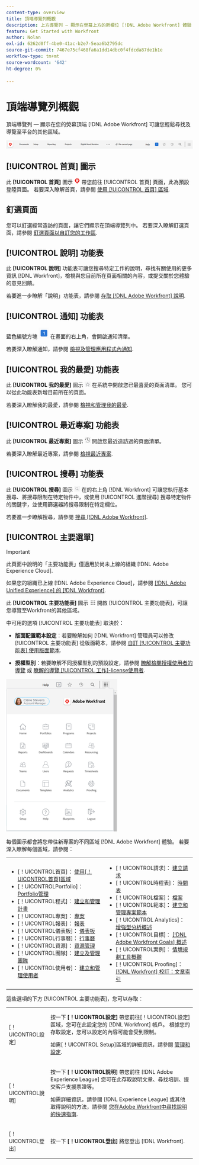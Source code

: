 ```yaml
---
content-type: overview
title: 頂端導覽列概觀
description: 上方導覽列 — 顯示在熒幕上方的新欄位 [!DNL Adobe Workfront] 體驗 — 可讓您輕鬆尋找並瀏覽至平台的其他區域。
feature: Get Started with Workfront
author: Nolan
exl-id: 6262d0ff-4be0-41ac-b2e7-5eaa6b2795dc
source-git-commit: 7467e75cf468fa6a1dd14dbc0f4fdcda87de1b1e
workflow-type: tm+mt
source-wordcount: '642'
ht-degree: 0%

---
```


# 頂端導覽列概觀

頂端導覽列 — 顯示在您的熒幕頂端 [!DNL Adobe Workfront] 可讓您輕鬆尋找及導覽至平台的其他區域。

![頂端導覽列](assets/global-navigation-bar.png)

## [!UICONTROL 首頁] 圖示

此 **[!UICONTROL 首頁]** 圖示 ![](assets/home-icon.png) 帶您前往 [!UICONTROL 首頁] 頁面，此為預設登陸頁面。 若要深入瞭解首頁，請參閱 [使用 [!UICONTROL 首頁] 區域](../../workfront-basics/using-home/using-the-home-area/use-the-home-area.md).

## 釘選頁面

您可以釘選經常造訪的頁面，讓它們顯示在頂端導覽列中。 若要深入瞭解釘選頁面，請參閱 [釘選頁面以自訂您的工作區](../../workfront-basics/the-new-workfront-experience/pin-pages.md).

## [!UICONTROL 說明] 功能表

此 **[!UICONTROL 說明]** 功能表可讓您搜尋特定工作的說明，尋找有關使用的更多資訊 [!DNL Workfront]，檢視與您目前所在頁面相關的內容，或提交關於您體驗的意見回饋。

若要進一步瞭解「說明」功能表，請參閱 [存取 [!DNL Adobe Workfront] 說明](../../workfront-basics/navigate-workfront/workfront-navigation/access-workfront-help.md).

## [!UICONTROL 通知] 功能表

藍色編號方塊 ![](assets/notifications-icon.png) 在畫面的右上角，會開啟通知清單。

若要深入瞭解通知，請參閱 [檢視及管理應用程式內通知](../../workfront-basics/using-notifications/view-and-manage-in-app-notifications.md).

## [!UICONTROL 我的最愛] 功能表

此 **[!UICONTROL 我的最愛]** 圖示 ![我的最愛](assets/favorites-icon-62x55.png) 在系統中開啟您已最喜愛的頁面清單。 您可以從此功能表新增目前所在的頁面。

若要深入瞭解我的最愛，請參閱 [檢視和管理我的最愛](../../workfront-basics/navigate-workfront/recent-and-favorites/view-and-manage-favorites.md).

## [!UICONTROL 最近專案] 功能表

此 **[!UICONTROL 最近專案]** 圖示 ![[!UICONTROL 最近專案]](assets/recents-icon-40x43.png) 開啟您最近造訪過的頁面清單。

若要深入瞭解最近專案，請參閱 [檢視最近專案](../../workfront-basics/navigate-workfront/recent-and-favorites/view-recent-items.md).

## [!UICONTROL 搜尋] 功能表

此 **[!UICONTROL 搜尋]** 圖示 ![](assets/search-icon.png) 在的右上角 [!DNL Workfront] 可讓您執行基本搜尋、將搜尋限制在特定物件中，或使用 [!UICONTROL 進階搜尋] 搜尋特定物件的關鍵字，並使用篩選器將搜尋限制在特定欄位。

若要進一步瞭解搜尋，請參閱 [搜尋 [!DNL Adobe Workfront]](../../workfront-basics/navigate-workfront/search/search-workfront.md).

## [!UICONTROL 主要選單]

>[!IMPORTANT]
>
>此頁面中說明的「主要功能表」僅適用於尚未上線的組織 [!DNL Adobe Experience Cloud].
>
> 如果您的組織已上線 [!DNL Adobe Experience Cloud]，請參閱 [[!DNL Adobe Unified Experience] 的 [!DNL Workfront]](/help/quicksilver/workfront-basics/navigate-workfront/workfront-navigation/adobe-unified-experience.md).

此 **[!UICONTROL 主要功能表]** 圖示 ![主要功能表](assets/main-menu-icon.png) 開啟 [!UICONTROL 主要功能表]，可讓您導覽至Workfront的其他區域。

中可用的選項 [!UICONTROL 主要功能表] 取決於：

* **版面配置範本設定**：若要瞭解如何 [!DNL Workfront] 管理員可以修改 [!UICONTROL 主要功能表] 從版面範本，請參閱 [自訂 [!UICONTROL 主要功能表] 使用版面範本](../../administration-and-setup/customize-workfront/use-layout-templates/customize-main-menu.md).

* **授權型別**：若要瞭解不同授權型別的預設設定，請參閱 [瞭解檢閱授權使用者的導覽](../../workfront-basics/navigate-workfront/workfront-navigation/reviewer-global-navigation-bar.md) 或 [瞭解的導覽 [!UICONTROL 工作]-license使用者](../../workfront-basics/navigate-workfront/workfront-navigation/worker-global-navigation-bar.md).

![主要功能表選項](assets/main-menu-options-350x481.png)

每個圖示都會將您帶往新專案的不同區域 [!DNL Adobe Workfront] 體驗。 若要深入瞭解每個區域，請參閱：

<!--
<p data-mc-conditions="QuicksilverOrClassic.Draft mode">(NOTE: Update screenshot and add icons for new products/features.)</p>
-->

<table style="table-layout:auto"> 
 <col> 
 <col> 
 <tbody> 
  <tr> 
   <td> 
    <ul> 
     <li>[！UICONTROL首頁]： <a href="../../workfront-basics/using-home/using-the-home-area/use-the-home-area.md" class="MCXref xref">使用[！UICONTROL首頁]區域</a></li> 
     <li>[！UICONTROLPortfolio]： <a href="../../manage-work/portfolios/portfolio-management-overview.md" class="MCXref xref">Portfolio管理</a></li> 
     <li>[！UICONTROL程式]： <a href="../../manage-work/portfolios/create-and-manage-programs/create-and-manage-programs.md" class="MCXref xref">建立和管理計畫 </a></li> 
     <li>[！UICONTROL專案]： <a href="../../manage-work/projects/projects-overview.md" class="MCXref xref">專案</a></li> 
     <li>[！UICONTROL報表]： <a href="../../reports-and-dashboards/reports/reports-overview.md" class="MCXref xref">報表</a></li> 
     <li>[！UICONTROL儀表板]： <a href="../../reports-and-dashboards/dashboards/dashboards-overview.md" class="MCXref xref">儀表板</a></li> 
     <li>[！UICONTROL行事曆]： <a href="../../reports-and-dashboards/reports/calendars/calendars.md" class="MCXref xref">行事曆</a></li> 
     <li>[！UICONTROL資源]： <a href="../../resource-mgmt/resource-mgmt-overview/resource-management-overview.md" class="MCXref xref">資源管理 </a></li> 
     <li>[！UICONTROL團隊]： <a href="../../people-teams-and-groups/create-and-manage-teams/create-and-mange-teams.md" class="MCXref xref">建立及管理團隊</a></li> 
     <li>[！UICONTROL使用者]： <a href="../../administration-and-setup/add-users/create-and-manage-users/create-and-manage-users.md" class="MCXref xref">建立和管理使用者</a></li> 
    </ul> </td> 
   <td> 
    <ul> 
     <li>[！UICONTROL請求]： <a href="../../manage-work/requests/create-requests/create-requests.md" class="MCXref xref">建立請求</a></li> 
     <li>[！UICONTROL時程表]： <a href="../../timesheets/timesheets-all.md" class="MCXref xref">時間表</a></li> 
     <li>[！UICONTROL檔案]： <a href="../../documents/documents-overview.md" class="MCXref xref">檔案</a></li> 
     <li>[！UICONTROL範本]： <a href="../../manage-work/projects/create-and-manage-templates/create-manage-templates.md" class="MCXref xref">建立和管理專案範本</a></li> 
     <li>[！UICONTROL Analytics]： <a href="../../enhanced-analytics/enhanced-analytics-overview.md" class="MCXref xref">增強型分析概述</a></li> 
     <li>[！UICONTROL目標]： <a href="../../workfront-goals/goal-management/wf-goals-overview.md" class="MCXref xref">[!DNL Adobe Workfront Goals] 概述</a></li> 
     <li>[！UICONTROL案例]： <a href="../../scenario-planner/scenario-planner-overview.md" class="MCXref xref">情境規劃工具概觀</a></li> 
     <li>[！UICONTROL Proofing]： <a href="../../workfront-proof/workfront-proof.md" class="MCXref xref">[!DNL Workfront] 校訂：文章索引</a></li> 
    </ul> </td> 
  </tr> 
 </tbody> 
</table>

這些選項的下方 [!UICONTROL 主要功能表]，您可以存取：

<table style="table-layout:auto"> 
 <col> 
 <col> 
 <tbody> 
  <tr> 
   <td> <p class="bold">[！UICONTROL設定]</p> </td> 
   <td> <p>按一下 <b>[！UICONTROL設定]</b> 帶您前往[！UICONTROL設定]區域，您可在此設定您的 [!DNL Workfront] 帳戶。 根據您的存取設定，您可以設定的內容可能會受到限制。</p> <p>如需[！UICONTROL Setup]區域的詳細資訊，請參閱 <a href="../../administration-and-setup/administration-and-setup.md" class="MCXref xref">管理和設定</a>.</p> </td> 
  </tr> 
  <tr> 
   <td> <p class="bold">[！UICONTROL說明]</p> </td> 
   <td> <p>按一下 <b>[！UICONTROL說明]</b> 帶您前往 [!DNL Adobe Experience League] 您可在此存取說明文章、尋找培訓、提交客戶支援票證等。</p> <p>如需詳細資訊，請參閱 [!DNL Experience League] 或其他取得說明的方法，請參閱 <a href="../../workfront-basics/tips-tricks-and-troubleshooting/guide-for-help-in-workfront.md" class="MCXref xref">您在Adobe Workfront中尋找說明的快速指南</a>.</p> </td> 
  </tr>

<tr> 
   <td> <p class="bold">[！UICONTROL登出]</p> </td> 
   <td>按一下 <b>[！UICONTROL登出]</b> 將您登出 [!DNL Workfront].</td> 
  </tr> 
 </tbody> 
</table>

